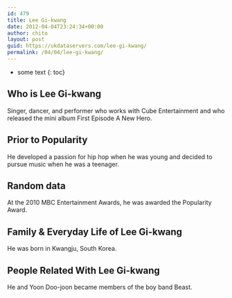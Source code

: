 ```yaml
---
id: 479
title: Lee Gi-kwang
date: 2012-04-04T23:24:34+00:00
author: chito
layout: post
guid: https://ukdataservers.com/lee-gi-kwang/
permalink: /04/04/lee-gi-kwang/
---
```


* some text
{: toc}


## Who is  Lee Gi-kwang
                  
                  
                  
Singer, dancer, and performer who works with Cube Entertainment and who released the mini album First Episode A New Hero.
                  
                
                
                
## Prior to Popularity 
                  
                  
                  
He developed a passion for hip hop when he was young and decided to pursue music when he was a teenager.
                  
                
                
                
## Random data 
                  
                  
                  
At the 2010 MBC Entertainment Awards, he was awarded the Popularity Award.
                  
                
                
                
## Family & Everyday Life of Lee Gi-kwang
                  
                  
                  
He was born in Kwangju, South Korea.
                  
                
                
                
## People Related With  Lee Gi-kwang
                  
                  
                  
He and Yoon Doo-joon became members of the boy band Beast.
                  
                
              
            
          
          
          
    
    
  
